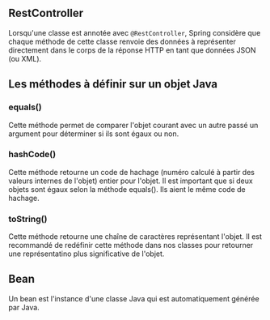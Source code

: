 ## RestController

Lorsqu'une classe est annotée avec `@RestController`, Spring considère que chaque méthode de cette classe renvoie des données à représenter directement dans le corps de la réponse HTTP en tant que données JSON (ou XML). 

## Les méthodes à définir sur un objet Java

### equals()

Cette méthode permet de comparer l'objet courant avec un autre passé un argument pour déterminer si ils sont égaux ou non.

### hashCode()

Cette méthode retourne un code de hachage (numéro calculé à partir des valeurs internes de l'objet) entier pour l'objet. Il est important que si deux objets sont égaux selon la méthode equals(). Ils aient le même code de hachage.  

### toString()

Cette méthode retourne une chaîne de caractères représentant l'objet. Il est recommandé de redéfinir cette méthode dans nos classes pour retourner une représentatino plus significative de l'objet.

## Bean

Un bean est l'instance d'une classe Java qui est automatiquement générée par Java.